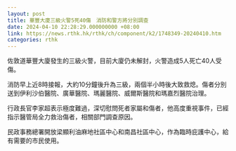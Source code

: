 ```yaml
---
layout: post
title: 華豐大廈三級火警5死40傷　消防和警方將分別調查
date: 2024-04-10 22:28:29.000000000 +08:00
link: https://news.rthk.hk/rthk/ch/component/k2/1748349-20240410.htm
categories: rthk
---
```


佐敦道華豐大廈發生的三級火警，目前大廈仍未解封，火警造成5人死亡40人受傷。

消防早上近8時接報，大約10分鐘後升為三級，兩個半小時後大致救熄。傷者分別送到伊利沙伯醫院、廣華醫院、瑪麗醫院、威爾斯醫院和瑪嘉烈醫院治理。

行政長官李家超表示極度難過，深切慰問死者家屬和傷者，他高度重視事件，已經指示醫管局全力救治傷者，相關部門調查原因。

民政事務總署開放梁顯利油麻地社區中心和南昌社區中心，作為臨時庇護中心，給有需要的市民使用。
